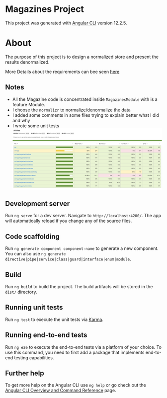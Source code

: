 # Magazines Project
This project was generated with [Angular CLI](https://github.com/angular/angular-cli) version 12.2.5.

# About

The purpose of this project is to design a normalized store and present the results denormalized.

More Details about the requirements can bee seen [here](./requirements.md)


## Notes
* All the Magazine code is concentrated inside `MagazinesModule` with is a feature Module.
* I choose the `normalizr` to normalize/denormalize the data  
* I added some comments in some files trying to explain better what I did and why
* I wrote some unit tests ![coverage evidence image](coverage-evidence.png)






## Development server

Run `ng serve` for a dev server. Navigate to `http://localhost:4200/`. The app will automatically reload if you change any of the source files.

## Code scaffolding

Run `ng generate component component-name` to generate a new component. You can also use `ng generate directive|pipe|service|class|guard|interface|enum|module`.

## Build

Run `ng build` to build the project. The build artifacts will be stored in the `dist/` directory.

## Running unit tests

Run `ng test` to execute the unit tests via [Karma](https://karma-runner.github.io).

## Running end-to-end tests

Run `ng e2e` to execute the end-to-end tests via a platform of your choice. To use this command, you need to first add a package that implements end-to-end testing capabilities.

## Further help

To get more help on the Angular CLI use `ng help` or go check out the [Angular CLI Overview and Command Reference](https://angular.io/cli) page.
